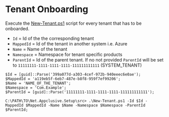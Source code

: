 # Tenant Onboarding

Execute the [New-Tenant.ps1](https://github.com/Appclusive/Net.Appclusive.Setup/blob/develop/src/New-Tenant.ps1) script for every tenant that has to be onboarded.

* `Id` = Id of the the corresponding tenant
* `MappedId` = Id of the tenant in another system i.e. Azure
* `Name` = Name of the tenant
* `Namespace` = Namespace for tenant specific products
* `ParentId` = Id of the parent tenant. If no not provided `ParentId` will be set to `11111111-1111-1111-1111-111111111111` (SYSTEM_TENANT)

```
$Id = [guid]::Parse('399a077d-a303-4cef-972b-940eeec6e0ae');
$MappedId = 'a119eb5f-6eb7-487e-b8f8-959f7ef99206';
$Name = 'NAME_OF_THE_TENANT';
$Namespace = 'Com.Example';
$ParentId = [guid]::Parse('11111111-1111-1111-1111-111111111111');

C:\PATH\TO\Net.Appclusive.Setup\src> .\New-Tenant.ps1 -Id $Id -MappedId $MappedId -Name $Name -Namespace $Namespace -ParentId $ParentId;
```
